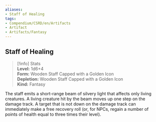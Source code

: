 ```yaml
---
aliases:
- Staff of Healing
tags:
- Compendium/CSRD/en/Artifacts
- Artifact
- Artifacts/Fantasy
---
```


  
## Staff of Healing  
>[!info] Stats  
> **Level:** 1d6+4  
> **Form:** Wooden Staff Capped with a Golden Icon  
> **Depletion:** Wooden Staff Capped with a Golden Icon  
> **Kind:** Fantasy
  
The staff emits a short-range beam of silvery light that affects only living creatures. A living creature hit by the beam moves up one step on the damage track. A target that is not down on the damage track can immediately make a free recovery roll (or, for NPCs, regain a number of points of health equal to three times their level).